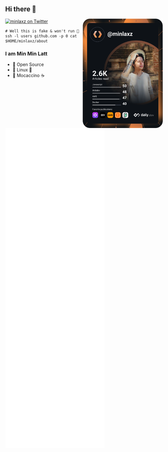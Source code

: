 ## Hi there 👋

<div align="left">
  
<a href="https://twitter.com/minlaxz" target="_blank" rel="noreferrer noopener">
    <img
      src="https://img.shields.io/twitter/follow/minlaxz?label=Twitter&logo=twitter&style=flat-square&color=1da1f2&logoColor=ffffff"
      alt="minlaxz on Twitter"
    />
  </a>

  
<a href="https://api.daily.dev/get?r=minlaxz" target="_blank" rel="noreferrer noopener">
  <img
      width="256"
      align="right"
      src="https://raw.githubusercontent.com/minlaxz/minlaxz/devcard/devcard.svg"
      alt="minlaxz on daily.dev"
    />
  </a>

```shell
# Well this is fake & won't run 👻
ssh -l users github.com -p 0 cat $HOME/minlaxz/about
```
  
### I am Min Min Latt <minlaxz>
  - 🖤 Open Source
  - 🖤 Linux 🐧
  - 🖤 Mocaccino ☕
  
</div>
 
<br />
  

![Github Metrics](https://raw.githubusercontent.com/minlaxz/minlaxz/github-metrics/github-metrics.svg)
